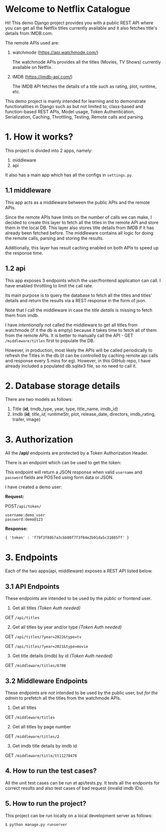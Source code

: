 # Welcome to Netflix Catalogue

Hi! This demo Django project provides you with a public REST API where you can get all the Netflix titles currently available and it also fetches title's details from IMDB.com.

The remote APIs used are:

 1. watchmode (https://api.watchmode.com/) 

    The watchmode APIs provides all the titles (Movies, TV Shows) currently available on Netflix.

 3. IMDB (https://imdb-api.com/)


    The IMDB API fetches the details of a title such as rating, plot, runtime, etc.

This demo project is mainly intended for learning and to demonstrate functionalities in Django such as but not limited to, class-based and function-based REST APIs, Model usage, Token Authentication, Serialization, Caching, Throttling, Testing, Remote calls and parsing.

# 1. How it works?

This project is divided into 2 apps, namely:

 1. middleware 
 2. api
 
It also has a main app which has all the configs in `settings.py`.

## 1.1 middleware

This app acts as a middleware between the public APIs and the remote APIs. 

Since the remote APIs have limits on the number of calls we can make, I decided to create this layer to fetch all the titles in the remote API and store them in the local DB. This layer also stores title details from IMDB if it has already been fetched before. The middleware contains all logic for doing the remote calls, parsing and storing the results.

Additionally, this layer has result caching enabled on both APIs to speed up the response time. 



## **1.2 api**
This app exposes 3 endpoints which the user/frontend application can call. I have enabled throttling to limit the call rate.

Its main purpose is to query the database to fetch all the titles and titles' details and return the results via a REST response in the form of json.

Note that I call the middleware in case the *title details* is missing to fetch them from imdb.

I have *intentionally* not called the middleware to get all titles from watchmode  (if it the db is empty) because it takes time to fetch all of them from the remote APIs. It is better to manually call the API - GET `/middleware/titles` first to populate the DB.

However, in production, most likely the APIs will be called periodically to refresh the Titles in the db (it can be controlled by caching remote api calls and response every 5 mins for eg). However, in this GitHub repo, I have already included a populated db.sqlite3 file, so no need to call it.

# 2. Database storage details

There are two models as follows:

 1. Title (**id**, tmdb_type, year, type, title_name, imdb_id)
 2. Imdb (**id**,  *title_id*, runtimeStr, plot, release_date, directors, imdb_rating, trailer, image)

# 3. Authorization
 
All the **/api/** endpoints are protected by a Token Authorization Header.

There is an endpoint which can be used to get the token:

This endpoint will return a JSON response when valid `username` and `password` fields are POSTed using form data or JSON.

I have created a demo user:

**Request:**

POST`/api/token/`

    username:demo_user
    password:demo@123

**Response:**
```
{ 'token' : 'f79f3f88b7a3cbb80f7f3f04e2b91da5c31085ff' }
```

# 3. Endpoints
Each of the two apps(api, middleware) exposes a REST API listed below. 

## 3.1 API Endpoints
These endpoints are intended to be used by the public or frontend user.

 1. Get all titles *(Token Auth needed)*


GET `/api/titles`   

 2. Get all titles by year and/or type *(Token Auth needed)*


GET `/api/titles/?year=2022&type=tv`

GET `/api/titles/?year=2021&type=movie`

 3. Get title details (imdb) by id *(Token Auth needed)*


  GET `/middleware/titles/6708`

## **3.2 Middleware Endpoints**

These endpoints are *not* intended to be used by the public user, but *for the admin* to prefetch all the titles from the watchmode APIs.

 1. Get all titles 


GET `/middleware/titles`   

 2. Get all titles by page number 


GET `/middleware/titles/2`

 3. Get imdb title details by imdb id


  GET `/middleware/title/tt11278476`

## 4. How to run the test cases?

All the unit test cases can be run at  api/tests.py.
It tests all the endpoints for correct results and also test cases of bad request (invalid imdb IDs).

## 5. How to run the project?
This project can be run locally on a local development server as follows:

    $ python manage.py runserver

